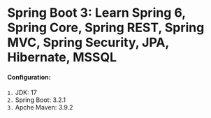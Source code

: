 # Spring Boot 3: Learn Spring 6, Spring Core, Spring REST, Spring MVC, Spring Security, JPA, Hibernate, MSSQL

#### Configuration:    
`1.` JDK: 17    
`2.` Spring Boot: 3.2.1    
`3.` Apche Maven: 3.9.2

